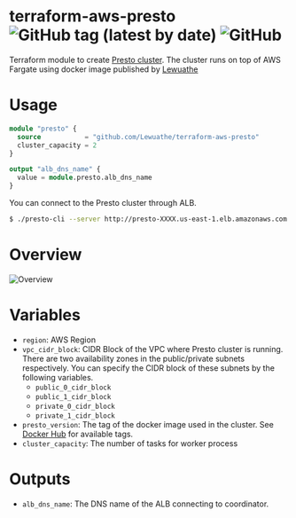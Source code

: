 # terraform-aws-presto ![GitHub tag (latest by date)](https://img.shields.io/github/v/tag/Lewuathe/terraform-aws-presto) ![GitHub](https://img.shields.io/github/license/Lewuathe/terraform-aws-presto)
Terraform module to create [Presto cluster](https://prestosql.io/). The cluster runs on top of AWS Fargate using docker image published by [Lewuathe](https://github.com/Lewuathe/docker-presto-cluster/)

# Usage

```terraform
module "presto" {
  source           = "github.com/Lewuathe/terraform-aws-presto"
  cluster_capacity = 2
}

output "alb_dns_name" {
  value = module.presto.alb_dns_name
}
```

You can connect to the Presto cluster through ALB.

```sh
$ ./presto-cli --server http://presto-XXXX.us-east-1.elb.amazonaws.com --catalog tpch --schema tiny
```

# Overview

![Overview](https://github.com/Lewuathe/terraform-aws-presto/blob/master/overview.png?raw=true)

# Variables

- `region`: AWS Region
- `vpc_cidr_block`: CIDR Block of the VPC where Presto cluster is running. There are two availability zones in the public/private subnets respectively. You can specify the CIDR block of these subnets by the following variables.
  - `public_0_cidr_block`
  - `public_1_cidr_block`
  - `private_0_cidr_block`
  - `private_1_cidr_block`
- `presto_version`: The tag of the docker image used in the cluster. See [Docker Hub](https://hub.docker.com/repository/docker/lewuathe/presto-base/tags) for available tags.
- `cluster_capacity`: The number of tasks for worker process

# Outputs

- `alb_dns_name`: The DNS name of the ALB connecting to coordinator.